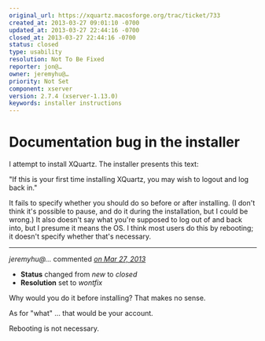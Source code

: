 ```yaml
---
original_url: https://xquartz.macosforge.org/trac/ticket/733
created_at: 2013-03-27 09:01:10 -0700
updated_at: 2013-03-27 22:44:16 -0700
closed_at: 2013-03-27 22:44:16 -0700
status: closed
type: usability
resolution: Not To Be Fixed
reporter: jon@…
owner: jeremyhu@…
priority: Not Set
component: xserver
version: 2.7.4 (xserver-1.13.0)
keywords: installer instructions
---
```


Documentation bug in the installer
==================================


I attempt to install XQuartz. The installer presents this text:

"If this is your first time installing XQuartz, you may wish to logout and log back in."

It fails to specify whether you should do so before or after installing. (I don't think it's possible to pause, and do it during the installation, but I could be wrong.) It also doesn't say what you're supposed to log out of and back into, but I presume it means the OS. I think most users do this by rebooting; it doesn't specify whether that's necessary.



---

*jeremyhu@…* commented *[on Mar 27, 2013](https://xquartz.macosforge.org/trac/ticket/733#comment:1 "March 27, 2013 at 10:44 PM PDT")*

-   **Status** changed from *new* to *closed*
-   **Resolution** set to *wontfix*

Why would you do it before installing? That makes no sense.

As for "what" ... that would be your account.

Rebooting is not necessary.



